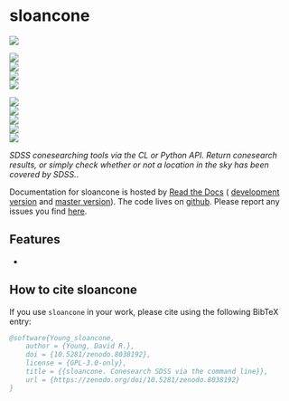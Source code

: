 # sloancone


[![](https://zenodo.org/badge/DOI/10.5281/zenodo.8038192.svg)](https://zenodo.org/doi/10.5281/zenodo.8038192) 

<!-- INFO BADGES -->  

[![](https://img.shields.io/pypi/pyversions/sloancone)](https://pypi.org/project/sloancone/)  
[![](https://img.shields.io/pypi/v/sloancone)](https://pypi.org/project/sloancone/)  
[![](https://img.shields.io/github/license/thespacedoctor/sloancone)](https://github.com/thespacedoctor/sloancone)  
[![](https://img.shields.io/pypi/dm/sloancone)](https://pypi.org/project/sloancone/)  

<!-- STATUS BADGES -->  

[![](http://157.245.42.153:8080/buildStatus/icon?job=sloancone%2Fmaster&subject=build%20master)](http://157.245.42.153:8080/blue/organizations/jenkins/sloancone/activity?branch=master)  
[![](http://157.245.42.153:8080/buildStatus/icon?job=sloancone%2Fdevelop&subject=build%20dev)](http://157.245.42.153:8080/blue/organizations/jenkins/sloancone/activity?branch=develop)  
[![](https://cdn.jsdelivr.net/gh/thespacedoctor/sloancone@master/coverage.svg)](https://raw.githack.com/thespacedoctor/sloancone/master/htmlcov/index.html)  
[![](https://readthedocs.org/projects/sloancone/badge/?version=master)](https://sloancone.readthedocs.io/en/master/)  
[![](https://img.shields.io/github/issues/thespacedoctor/sloancone/type:%20bug?label=bug%20issues)](https://github.com/thespacedoctor/sloancone/issues?q=is%3Aissue+is%3Aopen+label%3A%22type%3A+bug%22+)  

*SDSS conesearching tools via the CL or Python API. Return conesearch results, or simply check whether or not a location in the sky has been covered by SDSS.*.

Documentation for sloancone is hosted by [Read the Docs](https://sloancone.readthedocs.io/en/master/) (
[development version](https://sloancone.readthedocs.io/en/develop/) and [master version](https://sloancone.readthedocs.io/en/master/)). The code lives on [github](https://github.com/thespacedoctor/sloancone). Please report any issues you find [here](https://github.com/thespacedoctor/sloancone/issues).

## Features

* 


## How to cite sloancone

If you use `sloancone` in your work, please cite using the following BibTeX entry: 

```bibtex
@software{Young_sloancone,
    author = {Young, David R.},
    doi = {10.5281/zenodo.8038192},
    license = {GPL-3.0-only},
    title = {{sloancone. Conesearch SDSS via the command line}},
    url = {https://zenodo.org/doi/10.5281/zenodo.8038192}
}
```
 


